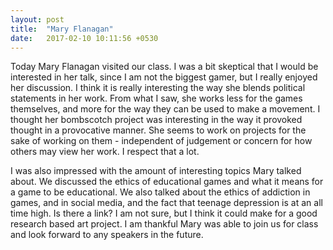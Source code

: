 ```yaml
---
layout: post
title:  "Mary Flanagan"
date:   2017-02-10 10:11:56 +0530
---
```


Today Mary Flanagan visited our class. I was a bit skeptical that I would be interested in her talk, since I am not the biggest gamer, but I really enjoyed her discussion. I think it is really interesting the way she blends political statements in her work. From what I saw, she works less for the games themselves, and more for the way they can be used to make a movement. I thought her bombscotch project was interesting in the way it provoked thought in a provocative manner. She seems to work on projects for the sake of working on them - independent of judgement or concern for how others may view her work. I respect that a lot.

I was also impressed with the amount of interesting topics Mary talked about. We discussed the ethics of educational games and what it means for a game to be educational. We also talked about the ethics of addiction in games, and in social media, and the fact that teenage depression is at an all time high. Is there a link? I am not sure, but I think it could make for a good research based art project. I am thankful Mary was able to join us for class and look forward to any speakers in the future.
